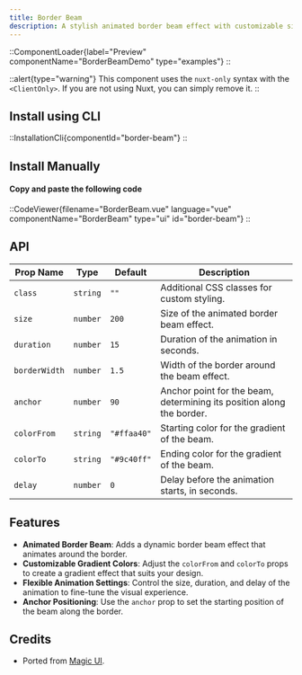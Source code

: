 ```yaml
---
title: Border Beam
description: A stylish animated border beam effect with customizable size, duration, colors, and delay.
---
```


::ComponentLoader{label="Preview" componentName="BorderBeamDemo" type="examples"}
::

::alert{type="warning"}
This component uses the `nuxt-only` syntax with the `<ClientOnly>`. If you are not using Nuxt, you can simply remove it.
::

## Install using CLI

::InstallationCli{componentId="border-beam"}
::

## Install Manually

#### Copy and paste the following code

::CodeViewer{filename="BorderBeam.vue" language="vue" componentName="BorderBeam" type="ui" id="border-beam"}
::

## API

| Prop Name     | Type     | Default     | Description                                                           |
| ------------- | -------- | ----------- | --------------------------------------------------------------------- |
| `class`       | `string` | `""`        | Additional CSS classes for custom styling.                            |
| `size`        | `number` | `200`       | Size of the animated border beam effect.                              |
| `duration`    | `number` | `15`        | Duration of the animation in seconds.                                 |
| `borderWidth` | `number` | `1.5`       | Width of the border around the beam effect.                           |
| `anchor`      | `number` | `90`        | Anchor point for the beam, determining its position along the border. |
| `colorFrom`   | `string` | `"#ffaa40"` | Starting color for the gradient of the beam.                          |
| `colorTo`     | `string` | `"#9c40ff"` | Ending color for the gradient of the beam.                            |
| `delay`       | `number` | `0`         | Delay before the animation starts, in seconds.                        |

## Features

- **Animated Border Beam**: Adds a dynamic border beam effect that animates around the border.
- **Customizable Gradient Colors**: Adjust the `colorFrom` and `colorTo` props to create a gradient effect that suits your design.
- **Flexible Animation Settings**: Control the size, duration, and delay of the animation to fine-tune the visual experience.
- **Anchor Positioning**: Use the `anchor` prop to set the starting position of the beam along the border.

## Credits

- Ported from [Magic UI](https://magicui.design/docs/components/border-beam).
